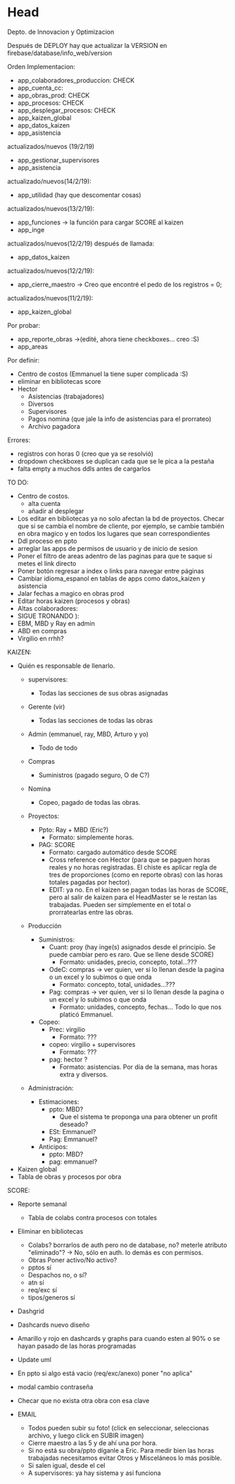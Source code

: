 # Head
Depto. de Innovacion y Optimizacion

Después de DEPLOY hay que actualizar la VERSION en firebase/database/info_web/version
 
 Orden Implementacion:
 - app_colaboradores_produccion: CHECK
 - app_cuenta_cc: 
 - app_obras_prod: CHECK
 - app_procesos: CHECK
 - app_desplegar_procesos: CHECK
 - app_kaizen_global
 - app_datos_kaizen
 - app_asistencia
 
 actualizados/nuevos (19/2/19)
 - app_gestionar_supervisores
 - app_asistencia
 
 actualizado/nuevos(14/2/19):
 - app_utilidad (hay que descomentar cosas)
 
 actualizados/nuevos(13/2/19):
 - app_funciones -> la función para cargar SCORE al kaizen
 - app_inge
 
 actualizados/nuevos(12/2/19) después de llamada:
 - app_datos_kaizen
 
 actualizados/nuevos(12/2/19):
 - app_cierre_maestro -> Creo que encontré el pedo de los registros = 0;
 
 actualizados/nuevos(11/2/19):
 - app_kaizen_global 
 
 Por probar:
 - app_reporte_obras ->(edité, ahora tiene checkboxes... creo :S)
 - app_areas

 Por definir:
 - Centro de costos (Emmanuel la tiene super complicada :S)
 - eliminar en bibliotecas score
 - Hector
    - Asistencias (trabajadores)
    - Diversos
    - Supervisores
    - Pagos nomina (que jale la info de asistencias para el prorrateo)
    - Archivo pagadora

 Errores:
 - registros con horas 0 (creo que ya se resolvió)
 - dropdown checkboxes se duplican cada que se le pica a la pestaña
 - falta empty a muchos ddls antes de cargarlos

TO DO:
 - Centro de costos.
   - alta cuenta
   - añadir al desplegar
 - Los editar en bibliotecas ya no solo afectan la bd de proyectos. Checar que si se cambia el nombre de cliente, por ejemplo, se cambie también en obra magico y en todos los lugares que sean correspondientes
 - Ddl proceso en ppto
 - arreglar las apps de permisos de usuario y de inicio de sesion
 - Poner el filtro de areas adentro de las paginas para que te saque si metes el link directo
 - Poner botón regresar a index o links para navegar entre páginas
 - Cambiar idioma_espanol en tablas de apps como datos_kaizen y asistencia
 - Jalar fechas a magico en obras prod
 - Editar horas kaizen  (procesos y obras)
 - Altas colaboradores:
  - SIGUE TRONANDO ):
   - EBM, MBD y Ray en admin
   - ABD en compras
   - Virgilio en rrhh?

KAIZEN: 
  - Quién es responsable de llenarlo.
    - supervisores:
      - Todas las secciones de sus obras asignadas
    - Gerente (vir)
      - Todas las secciones de todas las obras
    - Admin (emmanuel, ray, MBD, Arturo y yo) 
      - Todo de todo
    - Compras
      - Suministros (pagado seguro, O de C?)
    - Nomina
      - Copeo, pagado de todas las obras.
        
    - Proyectos: 
      - Ppto: Ray + MBD (Eric?) 
        - Formato: simplemente horas.
      - PAG: SCORE 
        - Formato: cargado automático desde SCORE
        - Cross reference con Hector (para que se paguen horas reales y no horas registradas. El chiste es aplicar regla de tres de proporciones (como en reporte obras) con las horas totales pagadas por hector).
        - EDIT: ya no. En el kaizen se pagan todas las horas de SCORE, pero al salir de kaizen para el HeadMaster se le restan las trabajadas. Pueden ser simplemente en el total o prorratearlas entre las obras.
    - Producción
      - Suministros:
        - Cuant: proy (hay inge(s) asignados desde el principio. Se puede cambiar pero es raro. Que se llene desde SCORE)
          - Formato: unidades, precio, concepto, total...???
        - OdeC: compras -> ver quien, ver si lo llenan desde la pagina o un excel y lo subimos o que onda
          - Formato: concepto, total, unidades...???
        - Pag: compras -> ver quien, ver si lo llenan desde la pagina o un excel y lo subimos o que onda
          - Formato: unidades, concepto, fechas... Todo lo que nos platicó Emmanuel.
      - Copeo:
        - Prec: virgilio
          - Formato: ???
        - copeo: virgilio + supervisores 
          - Formato: ???
        - pag: hector ?
          - Formato: asistencias. Por día de la semana, mas horas extra y diversos. 
    - Administración:
      - Estimaciones:
        - ppto: MBD?
          - Que el sistema te proponga una para obtener un profit deseado?
        - ESt: Emmanuel?
        - Pag: Emmanuel?
      - Anticipos:
        - ppto: MBD?
        - pag: emmanuel?
 - Kaizen global
 - Tabla de obras y procesos por obra
 
SCORE:
  - Reporte semanal
    - Tabla de colabs contra procesos con totales
   
  - Eliminar en bibliotecas
    - Colabs? borrarlos de auth pero no de database, no? meterle atributo "eliminado"? -> No, sólo en auth. lo demás es con permisos.
    - Obras Poner activo/No activo?
    - pptos sí
    - Despachos no, o sí?
    - atn sí
    - req/exc sí
    - tipos/generos sí
  - Dashgrid
  - Dashcards nuevo diseño
  - Amarillo y rojo en dashcards y graphs para cuando esten al 90% o se hayan pasado de las horas programadas
  - Update uml
  - En ppto si algo está vacio (req/exc/anexo) poner "no aplica"
  - modal cambio contraseña
  - Checar que no exista otra obra con esa clave
  
- EMAIL
  - Todos pueden subir su foto! (click en seleccionar, seleccionas archivo, y luego click en SUBIR imagen)
  - Cierre maestro a las 5 y de ahí una por hora.
  - Si no está su obra/ppto díganle a Eric. Para medir bien las horas trabajadas necesitamos evitar Otros y Misceláneos lo más posible.
  - Si salen igual, desde el cel
  - A supervisores: ya hay sistema y así funciona
